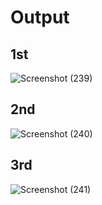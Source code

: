 # Output
## 1st
![Screenshot (239)](https://github.com/aradhanayada/PW-assignment1-solution/assets/103102710/2967e666-2237-4261-a636-db05949c7b89)
## 2nd
![Screenshot (240)](https://github.com/aradhanayada/PW-assignment1-solution/assets/103102710/97f09600-6dcd-4923-9955-7423f79bc4ec)
## 3rd
![Screenshot (241)](https://github.com/aradhanayada/PW-assignment1-solution/assets/103102710/dd39f511-9268-425f-b4f4-08f3e9e2004c)

